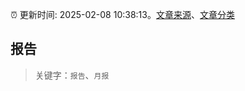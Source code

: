 :alarm_clock: 更新时间: 2025-02-08 10:38:13。[文章来源](/README.md)、[文章分类](/TAGS.md)

## 报告


> 关键字：`报告`、`月报`



